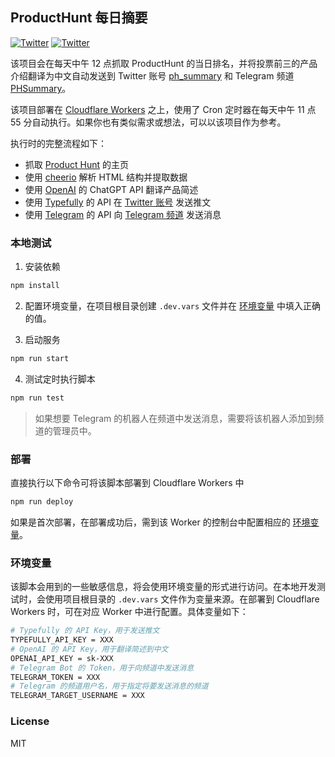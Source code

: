 ## ProductHunt 每日摘要

[![Twitter](https://img.shields.io/static/v1?style=social&label=Follow&message=ph_summary&logo=twitter)](https://twitter.com/ph_summary)
[![Twitter](https://img.shields.io/static/v1?style=social&label=Subscribe&message=PHSummary&logo=telegram)](https://t.me/PHSummary)

该项目会在每天中午 12 点抓取 ProductHunt 的当日排名，并将投票前三的产品介绍翻译为中文自动发送到 Twitter 账号 [ph_summary](https://twitter.com/ph_summary) 和 Telegram 频道 [PHSummary](https://t.me/PHSummary)。

该项目部署在 [Cloudflare Workers](https://workers.cloudflare.com) 之上，使用了 Cron 定时器在每天中午 11 点 55 分自动执行。如果你也有类似需求或想法，可以以该项目作为参考。

执行时的完整流程如下：

- 抓取 [Product Hunt](https://producthunt.com) 的主页
- 使用 [cheerio](https://cheerio.js.org) 解析 HTML 结构并提取数据
- 使用 [OpenAI](https://platform.openai.com) 的 ChatGPT API 翻译产品简述
- 使用 [Typefully](https://typefully.com) 的 API 在 [Twitter 账号](https://twitter.com/ph_summary) 发送推文
- 使用 [Telegram](https://telegram.org) 的 API 向 [Telegram 频道](https://t.me/PHSummary) 发送消息

### 本地测试

1. 安装依赖

```sh
npm install
```

2. 配置环境变量，在项目根目录创建 `.dev.vars` 文件并在 [环境变量](#环境变量) 中填入正确的值。

3. 启动服务

```sh
npm run start
```

4. 测试定时执行脚本

```sh
npm run test
```

> 如果想要 Telegram 的机器人在频道中发送消息，需要将该机器人添加到频道的管理员中。

### 部署

直接执行以下命令可将该脚本部署到 Cloudflare Workers 中

```sh
npm run deploy
```

如果是首次部署，在部署成功后，需到该 Worker 的控制台中配置相应的 [环境变量](#环境变量)。

### 环境变量

该脚本会用到的一些敏感信息，将会使用环境变量的形式进行访问。在本地开发测试时，会使用项目根目录的 `.dev.vars` 文件作为变量来源。在部署到 Cloudflare Workers 时，可在对应 Worker 中进行配置。具体变量如下：

```sh
# Typefully 的 API Key，用于发送推文
TYPEFULLY_API_KEY = XXX
# OpenAI 的 API Key，用于翻译简述到中文
OPENAI_API_KEY = sk-XXX
# Telegram Bot 的 Token，用于向频道中发送消息
TELEGRAM_TOKEN = XXX
# Telegram 的频道用户名，用于指定将要发送消息的频道
TELEGRAM_TARGET_USERNAME = XXX
```

### License

MIT
